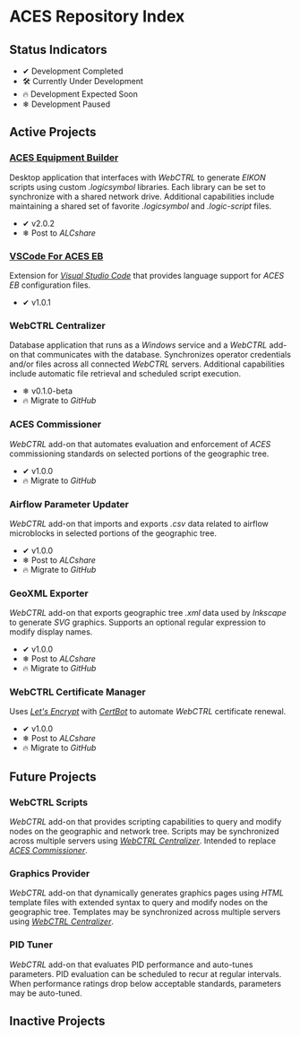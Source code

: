 # ACES Repository Index

## Status Indicators

- ✔ Development Completed
- 🛠 Currently Under Development
- 🔥 Development Expected Soon
- ❄ Development Paused

## Active Projects

### [ACES Equipment Builder](https://github.com/automatic-controls/aces-equipment-builder)
Desktop application that interfaces with *WebCTRL* to generate *EIKON* scripts using custom *.logicsymbol* libraries. Each library can be set to synchronize with a shared network drive. Additional capabilities include maintaining a shared set of favorite *.logicsymbol* and *.logic-script* files.

- ✔ v2.0.2
- ❄ Post to *ALCshare*

### [VSCode For ACES EB](https://github.com/automatic-controls/vscode-aces-equipment-builder)
Extension for [*Visual Studio Code*](https://code.visualstudio.com/) that provides language support for *ACES EB* configuration files.

- ✔ v1.0.1

### WebCTRL Centralizer
Database application that runs as a *Windows* service and a *WebCTRL* add-on that communicates with the database. Synchronizes operator credentials and/or files across all connected *WebCTRL* servers. Additional capabilities include automatic file retrieval and scheduled script execution.

- ❄ v0.1.0-beta
- 🔥 Migrate to *GitHub*

### ACES Commissioner
*WebCTRL* add-on that automates evaluation and enforcement of *ACES* commissioning standards on selected portions of the geographic tree.

- ✔ v1.0.0
- 🔥 Migrate to *GitHub*

### Airflow Parameter Updater
*WebCTRL* add-on that imports and exports *.csv* data related to airflow microblocks in selected portions of the geographic tree.

- ✔ v1.0.0
- ❄ Post to *ALCshare*
- 🔥 Migrate to *GitHub*

### GeoXML Exporter
*WebCTRL* add-on that exports geographic tree *.xml* data used by *Inkscape* to generate *SVG* graphics. Supports an optional regular expression to modify display names.

- ✔ v1.0.0
- ❄ Post to *ALCshare*
- 🔥 Migrate to *GitHub*

### WebCTRL Certificate Manager
Uses [*Let's Encrypt*](https://letsencrypt.org/) with [*CertBot*](https://certbot.eff.org/) to automate *WebCTRL* certificate renewal.

- ✔ v1.0.0
- ❄ Post to *ALCshare*
- 🔥 Migrate to *GitHub*

## Future Projects

### WebCTRL Scripts
*WebCTRL* add-on that provides scripting capabilities to query and modify nodes on the geographic and network tree. Scripts may be synchronized across multiple servers using [*WebCTRL Centralizer*](#webctrl-centralizer). Intended to replace [*ACES Commissioner*](#aces-commissioner).

### Graphics Provider
*WebCTRL* add-on that dynamically generates graphics pages using *HTML* template files with extended syntax to query and modify nodes on the geographic tree. Templates may be synchronized across multiple servers using [*WebCTRL Centralizer*](#webctrl-centralizer).

### PID Tuner
*WebCTRL* add-on that evaluates PID performance and auto-tunes parameters. PID evaluation can be scheduled to recur at regular intervals. When performance ratings drop below acceptable standards, parameters may be auto-tuned.

## Inactive Projects
